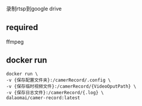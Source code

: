 
录制rtsp到google drive

## required
ffmpeg


## docker run
```shell
docker run \
-v {保存配置文件夹}:/camerRecord/.config \
-v {保存临时视频文件}:/camerRecord/{VideoOputPath} \
-v {保存日志文件}:/camerRecord/{.log} \
dalaomai/camer-record:latest
```